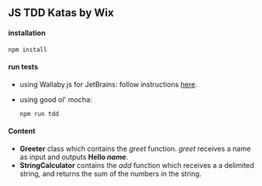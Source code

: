 ## JS TDD Katas by Wix


#### installation
```
npm install
```

#### run tests

- using Wallaby.js for JetBrains:
  follow instructions [here](https://wallabyjs.com/docs/intro/install.html#jetbrains-ides).
  
- using good ol' mocha:
  ```
  npm run tdd
  ```
  
#### Content
- **Greeter** class which contains the *greet* function. *greet* receives a name as input and outputs **Hello *name***.
- **StringCalculator** contains the *add* function which receives a a delimited string, and returns the sum of the numbers in the string.
